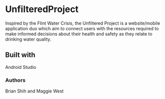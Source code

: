 # UnfilteredProject

Inspired by the Flint Water Crisis, the Unfiltered Project is a website/mobile application duo which aim to connect users with the resources required to make informed decisions about their health and safety as they relate to drinking water quality.

## Built with 

Android Studio

### Authors

Brian Shih and Maggie West
